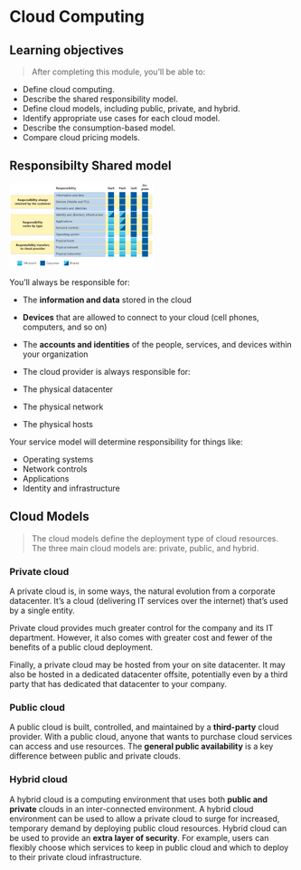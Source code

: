 # Cloud Computing

## Learning objectives
> After completing this module, you’ll be able to:

- Define cloud computing.
- Describe the shared responsibility model.
- Define cloud models, including public, private, and hybrid.
- Identify appropriate use cases for each cloud model.
- Describe the consumption-based model.
- Compare cloud pricing models.

## Responsibilty Shared model

![](20220903150110.png)  

You’ll always be responsible for:

- The __information and data__ stored in the cloud
- __Devices__ that are allowed to connect to your cloud (cell phones, computers, and so on)
- The __accounts and identities__ of the people, services, and devices within your organization

- The cloud provider is always responsible for:

- The physical datacenter
- The physical network
- The physical hosts

Your service model will determine responsibility for things like:

- Operating systems
- Network controls
- Applications
- Identity and infrastructure


## Cloud Models
> The cloud models define the deployment type of cloud resources. The three main cloud models are: private, public, and hybrid.

### Private cloud
 A private cloud is, in some ways, the natural evolution from a corporate datacenter. It’s a cloud (delivering IT services over the internet) that’s used by a single entity.

 Private cloud provides much greater control for the company and its IT department. However, it also comes with greater cost and fewer of the benefits of a public cloud deployment. 

  Finally, a private cloud may be hosted from your on site datacenter. It may also be hosted in a dedicated datacenter offsite, potentially even by a third party that has dedicated that datacenter to your company.

  ### Public cloud
  A public cloud is built, controlled, and maintained by a __third-party__ cloud provider. With a public cloud, anyone that wants to purchase cloud services can access and use resources. The __general public availability__ is a key difference between public and private clouds.

  ### Hybrid cloud

  A hybrid cloud is a computing environment that uses both __public and private__ clouds in an inter-connected environment. A hybrid cloud environment can be used to allow a private cloud to surge for increased, temporary demand by deploying public cloud resources. Hybrid cloud can be used to provide an __extra layer of security__. For example, users can flexibly choose which services to keep in public cloud and which to deploy to their private cloud infrastructure.